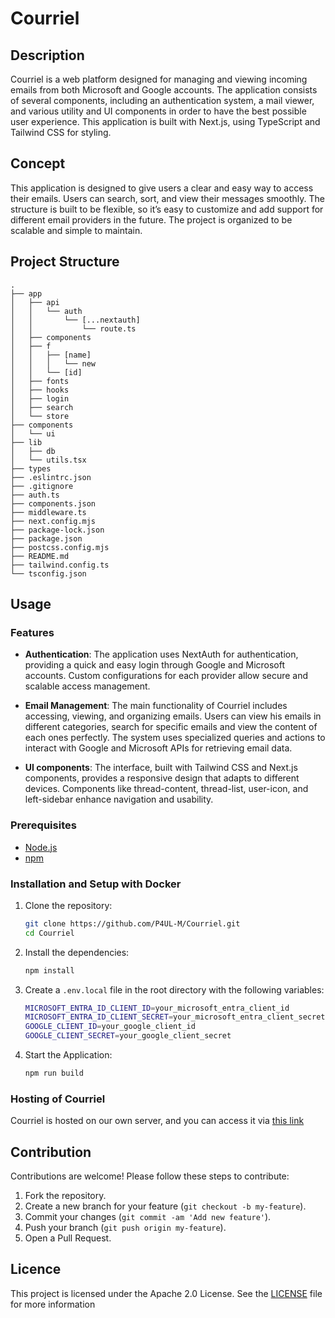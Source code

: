 # Courriel

## Description
Courriel is a web platform designed for managing and viewing incoming emails from both Microsoft and Google accounts. The application consists of several components, including an authentication system, a mail viewer, and various utility and UI components in order to have the best possible user experience. This application is built with Next.js, using TypeScript and Tailwind CSS for styling.

## Concept
This application is designed to give users a clear and easy way to access their emails. Users can search, sort, and view their messages smoothly. The structure is built to be flexible, so it’s easy to customize and add support for different email providers in the future. The project is organized to be scalable and simple to maintain.

## Project Structure
```
.
├── app
│   ├── api
│   │   └── auth
│   │       └── [...nextauth]
│   │           └── route.ts
│   ├── components
│   ├── f
│   │   ├── [name]
│   │   │   └── new
│   │   └── [id]
│   ├── fonts
│   ├── hooks
│   ├── login
│   ├── search
│   └── store
├── components
│   └── ui
├── lib
│   ├── db
│   └── utils.tsx
├── types
├── .eslintrc.json
├── .gitignore
├── auth.ts
├── components.json
├── middleware.ts
├── next.config.mjs
├── package-lock.json
├── package.json
├── postcss.config.mjs
├── README.md
├── tailwind.config.ts
└── tsconfig.json
```

## Usage

### Features
- **Authentication**:
    The application uses NextAuth for authentication, providing a quick and easy login through Google and Microsoft accounts. Custom configurations for each provider allow secure and scalable access management.

- **Email Management**:
    The main functionality of Courriel includes accessing, viewing, and organizing emails. Users can view his emails in different categories, search for specific emails and view the content of each ones perfectly. The system uses specialized queries and actions to interact with Google and Microsoft APIs for retrieving email data.

- **UI components**:
     The interface, built with Tailwind CSS and Next.js components, provides a responsive design that adapts to different devices. Components like thread-content, thread-list, user-icon, and left-sidebar enhance navigation and usability.

### Prerequisites
- [Node.js](https://nodejs.org/en/download/)
- [npm](https://www.npmjs.com/get-npm)

### Installation and Setup with Docker
1. Clone the repository:
    ```bash
    git clone https://github.com/P4UL-M/Courriel.git
    cd Courriel
    ```
2. Install the dependencies:
    ```bash
    npm install
    ```
3. Create a `.env.local` file in the root directory with the following variables:
    ```bash
    MICROSOFT_ENTRA_ID_CLIENT_ID=your_microsoft_entra_client_id
    MICROSOFT_ENTRA_ID_CLIENT_SECRET=your_microsoft_entra_client_secret
    GOOGLE_CLIENT_ID=your_google_client_id
    GOOGLE_CLIENT_SECRET=your_google_client_secret
    ```
4. Start the Application:
    ```bash
    npm run build
    ```

### Hosting of Courriel
Courriel is hosted on our own server, and you can access it via [this link](https://courriel.deway.fr/)

## Contribution
Contributions are welcome! Please follow these steps to contribute:
1. Fork the repository.
2. Create a new branch for your feature (`git checkout -b my-feature`).
3. Commit your changes (`git commit -am 'Add new feature'`).
4. Push your branch  (`git push origin my-feature`).
5. Open a Pull Request.

## Licence
This project is licensed under the Apache 2.0 License. See the [LICENSE](LICENSE) file for more information
